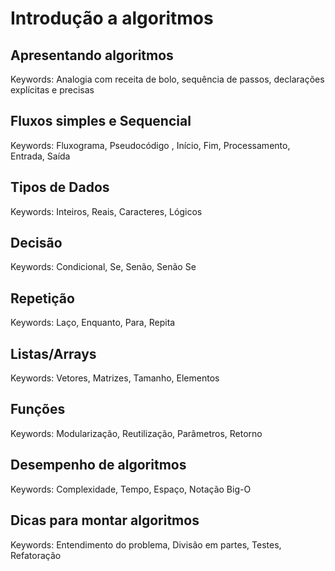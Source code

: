 # Introdução a algoritmos

## Apresentando algoritmos
Keywords: Analogia com receita de bolo, sequência de passos, declarações explícitas e precisas
## Fluxos simples e Sequencial
Keywords: Fluxograma,  Pseudocódigo , Início, Fim, Processamento, Entrada, Saída
## Tipos de Dados
Keywords: Inteiros, Reais, Caracteres, Lógicos
## Decisão
Keywords: Condicional, Se, Senão, Senão Se
## Repetição
Keywords: Laço, Enquanto, Para, Repita
## Listas/Arrays
Keywords: Vetores, Matrizes, Tamanho, Elementos
## Funções
Keywords: Modularização, Reutilização, Parâmetros, Retorno
## Desempenho de algoritmos
Keywords: Complexidade, Tempo, Espaço, Notação Big-O
## Dicas para montar algoritmos
Keywords: Entendimento do problema, Divisão em partes, Testes, Refatoração